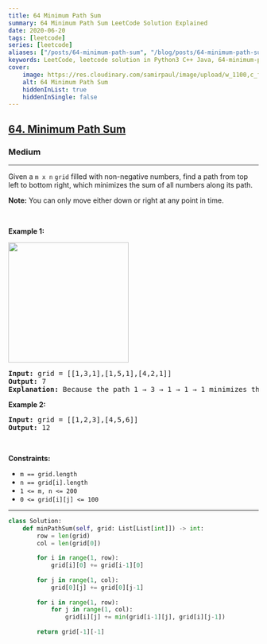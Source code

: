 ```yaml
---
title: 64 Minimum Path Sum
summary: 64 Minimum Path Sum LeetCode Solution Explained
date: 2020-06-20
tags: [leetcode]
series: [leetcode]
aliases: ["/posts/64-minimum-path-sum", "/blog/posts/64-minimum-path-sum", "/64-minimum-path-sum"]
keywords: LeetCode, leetcode solution in Python3 C++ Java, 64-minimum-path-sum solution
cover:
    image: https://res.cloudinary.com/samirpaul/image/upload/w_1100,c_fit,co_rgb:FFFFFF,l_text:Arial_70_bold:64 Minimum Path Sum/problem-solving.webp
    alt: 64 Minimum Path Sum
    hiddenInList: true
    hiddenInSingle: false
---
```



<h2><a href="https://leetcode.com/problems/minimum-path-sum/">64. Minimum Path Sum</a></h2><h3>Medium</h3><hr><div><p>Given a <code>m x n</code> <code>grid</code> filled with non-negative numbers, find a path from top left to bottom right, which minimizes the sum of all numbers along its path.</p>

<p><strong>Note:</strong> You can only move either down or right at any point in time.</p>

<p>&nbsp;</p>
<p><strong>Example 1:</strong></p>
<img alt="" src="https://assets.leetcode.com/uploads/2020/11/05/minpath.jpg" style="width: 242px; height: 242px;">
<pre><strong>Input:</strong> grid = [[1,3,1],[1,5,1],[4,2,1]]
<strong>Output:</strong> 7
<strong>Explanation:</strong> Because the path 1 → 3 → 1 → 1 → 1 minimizes the sum.
</pre>

<p><strong>Example 2:</strong></p>

<pre><strong>Input:</strong> grid = [[1,2,3],[4,5,6]]
<strong>Output:</strong> 12
</pre>

<p>&nbsp;</p>
<p><strong>Constraints:</strong></p>

<ul>
	<li><code>m == grid.length</code></li>
	<li><code>n == grid[i].length</code></li>
	<li><code>1 &lt;= m, n &lt;= 200</code></li>
	<li><code>0 &lt;= grid[i][j] &lt;= 100</code></li>
</ul>
</div>

---




```python
class Solution:
    def minPathSum(self, grid: List[List[int]]) -> int:
        row = len(grid)
        col = len(grid[0])
        
        for i in range(1, row):
            grid[i][0] += grid[i-1][0]
        
        for j in range(1, col):
            grid[0][j] += grid[0][j-1]
        
        for i in range(1, row):
            for j in range(1, col):
                grid[i][j] += min(grid[i-1][j], grid[i][j-1])
        
        return grid[-1][-1]
    
```
